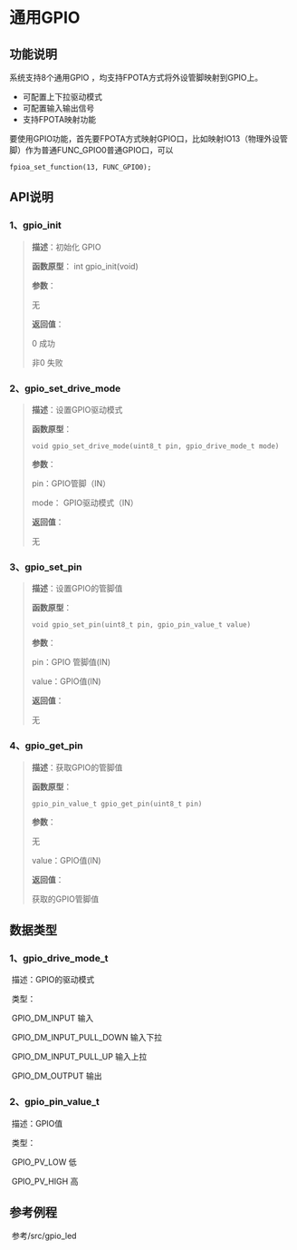 # 通用GPIO

## 功能说明

系统支持8个通用GPIO ，均支持FPOTA方式将外设管脚映射到GPIO上。

* 可配置上下拉驱动模式
* 可配置输入输出信号
* 支持FPOTA映射功能

要使用GPIO功能，首先要FPOTA方式映射GPIO口，比如映射IO13（物理外设管脚）作为普通FUNC\_GPIO0普通GPIO口，可以

```text
fpioa_set_function(13, FUNC_GPIO0);
```

## API说明

### 1、gpio\_init

> **描述**：初始化 GPIO
>
> **函数原型**： int gpio_init(void)
>
> **参数**：
>
> 无
>
> **返回值**：
>
> 0	成功
>
> 非0	失败

### 2、gpio_set_drive_mode

> **描述**：设置GPIO驱动模式
>
> **函数原型**：
>
> ```
> void gpio_set_drive_mode(uint8_t pin, gpio_drive_mode_t mode)
> ```
>
> **参数**：
>
> pin：GPIO管脚（IN）
>
> mode： GPIO驱动模式（IN）
>
> **返回值**：
>
> 无

### 3、gpio_set_pin

>**描述**：设置GPIO的管脚值
>
>**函数原型**：
>
>```
>void gpio_set_pin(uint8_t pin, gpio_pin_value_t value)
>```
>
>**参数**：
>
>pin：GPIO 管脚值(IN)
>
>value：GPIO值(IN)
>
>**返回值**：
>
>无

### 4、gpio_get_pin

>**描述**：获取GPIO的管脚值
>
>**函数原型**：
>
>```
>gpio_pin_value_t gpio_get_pin(uint8_t pin)
>```
>
>**参数**：
>
>无
>
>value：GPIO值(IN)
>
>**返回值**：
>
>获取的GPIO管脚值

## 数据类型

### 1、gpio_drive_mode_t

​	描述：GPIO的驱动模式

​    类型：

​			GPIO_DM_INPUT 	输入

​			GPIO_DM_INPUT_PULL_DOWN	输入下拉

​			GPIO_DM_INPUT_PULL_UP	输入上拉

​			GPIO_DM_OUTPUT	输出

### 2、gpio_pin_value_t

​	描述：GPIO值

​	类型：

​			GPIO_PV_LOW	低

​			GPIO_PV_HIGH	高

## 参考例程

​		参考/src/gpio_led